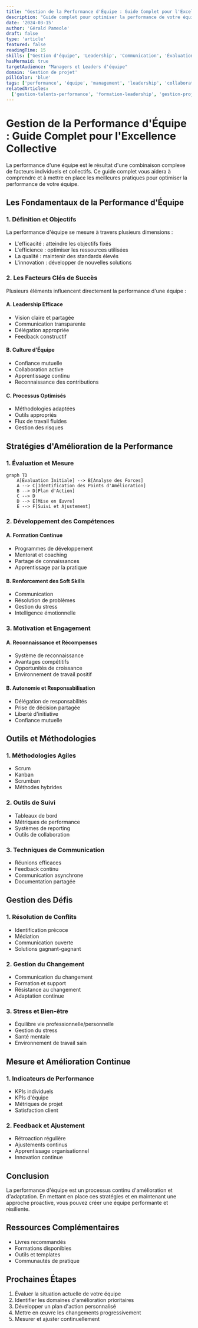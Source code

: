 ```yaml
---
title: "Gestion de la Performance d'Équipe : Guide Complet pour l'Excellence Collective"
description: "Guide complet pour optimiser la performance de votre équipe et atteindre l'excellence collective"
date: '2024-03-15'
author: 'Gérald Pameole'
draft: false
type: 'article'
featured: false
readingTime: 15
skills: ["Gestion d'équipe", 'Leadership', 'Communication', 'Évaluation', 'Motivation']
hasMermaid: true
targetAudience: "Managers et Leaders d'équipe"
domain: 'Gestion de projet'
pillColor: 'blue'
tags: ['performance', 'équipe', 'management', 'leadership', 'collaboration']
relatedArticles:
  ['gestion-talents-performance', 'formation-leadership', 'gestion-projet-performance']
---
```


# Gestion de la Performance d'Équipe : Guide Complet pour l'Excellence Collective

La performance d'une équipe est le résultat d'une combinaison complexe de facteurs individuels et collectifs. Ce guide complet vous aidera à comprendre et à mettre en place les meilleures pratiques pour optimiser la performance de votre équipe.

## Les Fondamentaux de la Performance d'Équipe

### 1. Définition et Objectifs

La performance d'équipe se mesure à travers plusieurs dimensions :

- L'efficacité : atteindre les objectifs fixés
- L'efficience : optimiser les ressources utilisées
- La qualité : maintenir des standards élevés
- L'innovation : développer de nouvelles solutions

### 2. Les Facteurs Clés de Succès

Plusieurs éléments influencent directement la performance d'une équipe :

#### A. Leadership Efficace

- Vision claire et partagée
- Communication transparente
- Délégation appropriée
- Feedback constructif

#### B. Culture d'Équipe

- Confiance mutuelle
- Collaboration active
- Apprentissage continu
- Reconnaissance des contributions

#### C. Processus Optimisés

- Méthodologies adaptées
- Outils appropriés
- Flux de travail fluides
- Gestion des risques

## Stratégies d'Amélioration de la Performance

### 1. Évaluation et Mesure

```mermaid
graph TD
    A[Évaluation Initiale] --> B[Analyse des Forces]
    A --> C[Identification des Points d'Amélioration]
    B --> D[Plan d'Action]
    C --> D
    D --> E[Mise en Œuvre]
    E --> F[Suivi et Ajustement]
```

### 2. Développement des Compétences

#### A. Formation Continue

- Programmes de développement
- Mentorat et coaching
- Partage de connaissances
- Apprentissage par la pratique

#### B. Renforcement des Soft Skills

- Communication
- Résolution de problèmes
- Gestion du stress
- Intelligence émotionnelle

### 3. Motivation et Engagement

#### A. Reconnaissance et Récompenses

- Système de reconnaissance
- Avantages compétitifs
- Opportunités de croissance
- Environnement de travail positif

#### B. Autonomie et Responsabilisation

- Délégation de responsabilités
- Prise de décision partagée
- Liberté d'initiative
- Confiance mutuelle

## Outils et Méthodologies

### 1. Méthodologies Agiles

- Scrum
- Kanban
- Scrumban
- Méthodes hybrides

### 2. Outils de Suivi

- Tableaux de bord
- Métriques de performance
- Systèmes de reporting
- Outils de collaboration

### 3. Techniques de Communication

- Réunions efficaces
- Feedback continu
- Communication asynchrone
- Documentation partagée

## Gestion des Défis

### 1. Résolution de Conflits

- Identification précoce
- Médiation
- Communication ouverte
- Solutions gagnant-gagnant

### 2. Gestion du Changement

- Communication du changement
- Formation et support
- Résistance au changement
- Adaptation continue

### 3. Stress et Bien-être

- Équilibre vie professionnelle/personnelle
- Gestion du stress
- Santé mentale
- Environnement de travail sain

## Mesure et Amélioration Continue

### 1. Indicateurs de Performance

- KPIs individuels
- KPIs d'équipe
- Métriques de projet
- Satisfaction client

### 2. Feedback et Ajustement

- Rétroaction régulière
- Ajustements continus
- Apprentissage organisationnel
- Innovation continue

## Conclusion

La performance d'équipe est un processus continu d'amélioration et d'adaptation. En mettant en place ces stratégies et en maintenant une approche proactive, vous pouvez créer une équipe performante et résiliente.

## Ressources Complémentaires

- Livres recommandés
- Formations disponibles
- Outils et templates
- Communautés de pratique

## Prochaines Étapes

1. Évaluer la situation actuelle de votre équipe
2. Identifier les domaines d'amélioration prioritaires
3. Développer un plan d'action personnalisé
4. Mettre en œuvre les changements progressivement
5. Mesurer et ajuster continuellement
